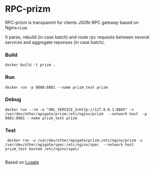 # RPC-prizm 
RPC-prizm is transparent for clients JSON-RPC gateway based on Nginx+Lua. 

It parse, rebuild (in case batch) and route rpc requests between several services and aggregate reponses (in case batch).     

### Build
```
docker build -t prizm .
```

### Run
```
docker run -p 8888:8881 --name prizm_test prizm
```

### Debug 
```
docker run --rm -e "URL_SERVICE_2=http://127.0.0.1:8883" -v /var/dev/other/apigate/prizm:/etc/nginx/prizm  --network host  -p 8881:8881 --name prizm_test prizm
```

### Test
```
 docker run -v /var/dev/other/apigate/prizm:/etc/nginx/prizm -v /var/dev/other/apigate/spec:/etc/nginx/spec  --network host  prizm_test busted /etc/nginx/spec/
 
```




Based on [Lugate](https://github.com/zinovyev/lugate)